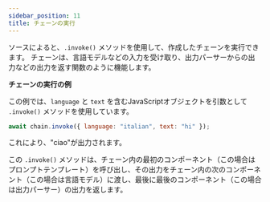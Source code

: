 ```yaml
---
sidebar_position: 11
title: チェーンの実行
---
```


ソースによると、`.invoke()` メソッドを使用して、作成したチェーンを実行できます。
チェーンは、言語モデルなどの入力を受け取り、出力パーサーからの出力などの出力を返す関数のように機能します。

**チェーンの実行の例**

この例では、`language` と `text` を含むJavaScriptオブジェクトを引数として `.invoke()` メソッドを使用しています。

```javascript
await chain.invoke({ language: "italian", text: "hi" });
```

これにより、"ciao"が出力されます。

この `.invoke()` メソッドは、チェーン内の最初のコンポーネント（この場合はプロンプトテンプレート）を呼び出し、その出力をチェーン内の次のコンポーネント（この場合は言語モデル）に渡し、最後に最後のコンポーネント（この場合は出力パーサー）の出力を返します。
